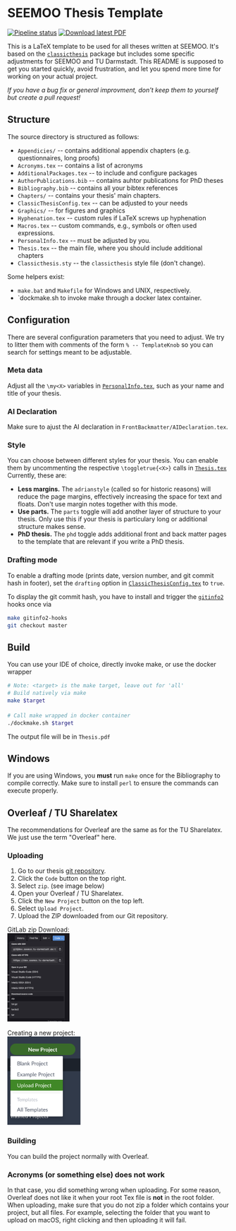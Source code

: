 # SEEMOO Thesis Template

[![Pipeline status](https://dev.seemoo.tu-darmstadt.de/templates/seemoo-thesis-template/badges/master/pipeline.svg)](https://dev.seemoo.tu-darmstadt.de/templates/seemoo-thesis-template/-/tree/master)
[![Download latest PDF](https://img.shields.io/badge/download-PDF-informational)](https://dev.seemoo.tu-darmstadt.de/templates/seemoo-thesis-template/-/jobs/artifacts/master/file/Thesis.pdf?job=build)

This is a LaTeX template to be used for all theses written at SEEMOO.
It's based on the [`classicthesis`](https://ctan.org/pkg/classicthesis)
package but includes some specific adjustments for SEEMOO and TU Darmstadt.
This README is supposed to get you started quickly, avoid frustration, and
let you spend more time for working on your actual project.

*If you have a bug fix or general improvment, don't keep them to yourself but create a pull request!*

## Structure

The source directory is structured as follows:

* `Appendicies/` -- contains additional appendix chapters (e.g. questionnaires, long proofs)
* `Acronyms.tex` -- contains a list of acronyms
* `AdditionalPackages.tex` -- to include and configure packages
* `AuthorPublications.bib` -- contains auhtor publications for PhD theses
* `Bibliography.bib` -- contains all your bibtex references
* `Chapters/` -- contains your thesis' main chapters.
* `ClassicThesisConfig.tex` -- can be adjusted to your needs
* `Graphics/` -- for figures and graphics
* `Hyphenation.tex` -- custom rules if LaTeX screws up hyphenation
* `Macros.tex` -- custom commands, e.g., symbols or often used expressions.
* `PersonalInfo.tex` -- must be adjusted by you.
* `Thesis.tex` -- the main file, where you should include additional chapters
* `Classicthesis.sty` -- the `classicthesis` style file (don't change).

Some helpers exist:
* `make.bat` and `Makefile` for Windows and UNIX, respectively.
* `dockmake.sh to invoke make through a docker latex container.

## Configuration

There are several configuration parameters that you need to adjust.
We try to litter them with comments of the form `% -- TemplateKnob`
so you can search for settings meant to be adjustable.

### Meta data

Adjust all the `\my<X>` variables in [`PersonalInfo.tex`](./PersonalInfo.tex),
such as your name and title of your thesis.

### AI Declaration

Make sure to ajust the AI declaration in `FrontBackmatter/AIDeclaration.tex`. 

### Style

You can choose between different styles for your thesis.
You can enable them by uncommenting the respective `\toggletrue{<X>}`
calls in [`Thesis.tex`](./Thesis.tex) Currently, these are:

* **Less margins.** The `adrianstyle` (called so for historic reasons)
	will reduce the page margins, effectively increasing the space for
	text and floats. Don't use margin notes together with this mode.
* **Use parts.** The `parts` toggle will add another layer of structure
	to your thesis. Only use this if your thesis is particulary long or
	additional structure makes sense.
* **PhD thesis.** The `phd` toggle adds additional front and back matter
	pages to the template that are relevant if you write a PhD thesis.

### Drafting mode

To enable a drafting mode (prints date, version number, and git commit hash in footer),
set the `drafting` option in [`ClassicThesisConfig.tex`](./ClassicThesisConfig.tex) to `true`.

To display the git commit hash, you have to install and trigger the
[`gitinfo2`](https://ctan.org/pkg/gitinfo2) hooks once via

```bash
make gitinfo2-hooks
git checkout master
```

## Build

You can use your IDE of choice, directly invoke make, or use the docker wrapper

```bash
# Note: <target> is the make target, leave out for 'all'
# Build natively via make
make $target

# Call make wrapped in docker container
./dockmake.sh $target
```

The output file will be in `Thesis.pdf`

## Windows

If you are using Windows, you **must** run `make` once for the Bibliography to compile correctly. Make sure to install `perl` to ensure the commands can execute properly.


## Overleaf / TU Sharelatex

The recommendations for Overleaf are the same as for the TU Sharelatex. We just use the term "Overleaf" here. 

### Uploading 
1. Go to our thesis [git repository](https://dev.seemoo.tu-darmstadt.de/templates/seemoo-thesis-template).
2. Click the `Code` button on the top right.
3. Select `zip`. (see image below)
4. Open your Overleaf / TU Sharelatex.
5. Click the `New Project` button on the top left.
6. Select `Upload Project`. 
7. Upload the ZIP downloaded from our Git repository. 

GitLab zip Download:  
<img src="./README-assets/gitlab-zip.png" height=200px>  

Creating a new project:  
<img src="./README-assets/overleaf-project.png" height=200px>

### Building 
You can build the project normally with Overleaf. 

### Acronyms (or something else) does not work
In that case, you did something wrong when uploading. For some reason, Overleaf does not like it when your root Tex file is **not** in the root folder. When uploading, make sure that you do not zip a folder which contains your project, but all files. 
For example, selecting the folder that you want to upload on macOS, right clicking and then uploading it will fail. 